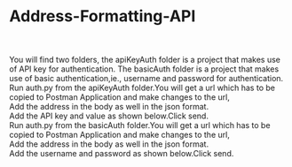 # Address-Formatting-API<br /> <br />
You will find two folders, the apiKeyAuth folder is a project that makes use of API key for authentication. The basicAuth folder is a project that makes use of basic authentication,ie., username and password for authentication. <br />
Run auth.py from the apiKeyAuth folder.You will get a url which has to be copied to Postman Application and make changes to the url,<br />
Add the address in the body as well in the json format.<br />
Add the API key and value as shown below.Click send.<br />
Run auth.py from the basicAuth folder.You will get a url which has to be copied to Postman Application and make changes to the url,<br />
Add the address in the body as well in the json format.<br />
Add the username and password as shown below.Click send.<br />
